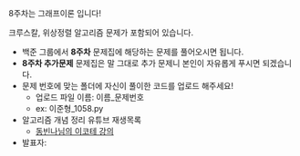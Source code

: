 8주차는 그래프이론 입니다!

크루스칼, 위상정렬 알고리즘 문제가 포함되어 있습니다.

- 백준 그룹에서 **8주차** 문제집에 해당하는 문제를 풀어오시면 됩니다.
- **8주차 추가문제** 문제집은 말 그대로 추가 문제니 본인이 자유롭게 푸시면 되겠습니다.
- 문제 번호에 맞는 폴더에 자신이 풀이한 코드를 업로드 해주세요! 
  - 업로드 파일 이름: 이름_문제번호
  - ex: 이준형_1058.py
- 알고리즘 개념 정리 유튜브 재생목록
  - [동빈나님의 이코테 강의](https://youtu.be/m-9pAwq1o3w) 
- 발표자: 
